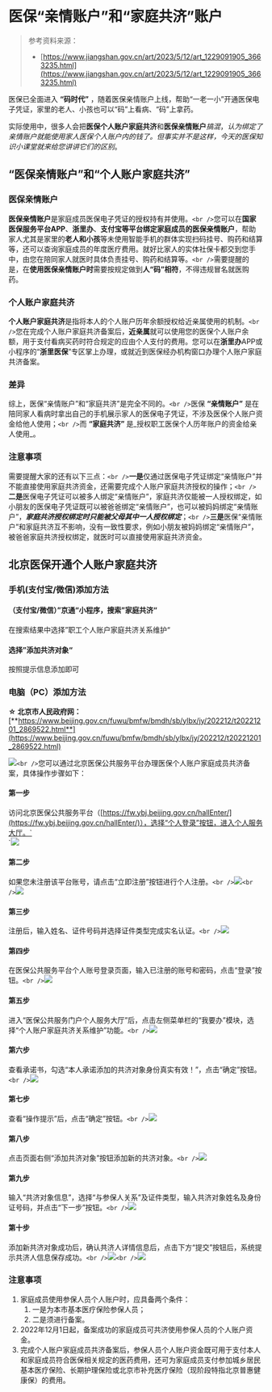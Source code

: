 # 医保“亲情账户”和“家庭共济”账户

> 参考资料来源：
>
> - [https://www.jiangshan.gov.cn/art/2023/5/12/art_1229091905_3663235.html](https://www.jiangshan.gov.cn/art/2023/5/12/art_1229091905_3663235.html)

医保已全面进入 **“码时代”** ，随着医保亲情账户上线，帮助“一老一小”开通医保电子凭证，家里的老人、小孩也可以“码”上看病、“码”上拿药。

实际使用中，很多人会把**医保个人账户家庭共济**和**医保亲情账户**_搞混_，_认为绑定了亲情账户就能使用家人医保个人账户内的钱了。但事实并不是这样，今天的医保知识小课堂就来给您讲讲它们的区别_。

## “医保亲情账户”和“个人账户家庭共济”

### 医保亲情账户

**医保亲情账户**是家庭成员医保电子凭证的授权持有并使用。`<br />`您可以在**国家医保服务平台APP**、**浙里办**、**支付宝等平台绑定家庭成员的医保亲情账户**，帮助家人尤其是家里的**老人和小孩**等未使用智能手机的群体实现扫码挂号、购药和结算等，还可以查询家庭成员的年度医疗费用。就好比家人的实体社保卡都交到您手中，由您在陪同家人就医时具体负责挂号、购药和结算等。`<br />`需要提醒的是，在**使用医保亲情账户时**需要按规定做到**人“码”相符**，不得违规冒名就医购药。

### 个人账户家庭共济

**个人账户家庭共济**是指将本人的个人账户历年余额授权给近亲属使用的机制。`<br />`您在完成个人账户家庭共济备案后，**近亲属**就可以使用您的医保个人账户余额，用于支付看病买药时符合规定的应由个人支付的费用。您可以在**浙里办**APP或小程序的“**浙里医保**”专区掌上办理，或就近到医保经办机构窗口办理个人账户家庭共济备案。

### 差异

综上，医保“亲情账户”和“家庭共济”是完全不同的。`<br />`医保 **“亲情账户”** 是在陪同家人看病时拿出自己的手机展示家人的医保电子凭证，不涉及医保个人账户资金给他人使用；`<br />`而 **“家庭共济”** 是_授权职工医保个人历年账户的资金给亲人使用_。

### 注意事项

需要提醒大家的还有以下三点：`<br />`**一是**仅通过医保电子凭证绑定“亲情账户”并不能直接使用家庭共济资金，还需要完成个人账户家庭共济授权的操作；`<br />`**二是**医保电子凭证可以被多人绑定“亲情账户”，家庭共济仅能被一人授权绑定，如小朋友的医保电子凭证既可以被爸爸绑定“亲情账户”，也可以被妈妈绑定“亲情账户”，**_家庭共济授权绑定时只能被父母其中一人授权绑定_**；`<br />`**三是**医保“亲情账户”和家庭共济互不影响，没有一致性要求，例如小朋友被妈妈绑定“亲情账户”，被爸爸家庭共济授权绑定，就医时可以直接使用家庭共济资金。

## 北京医保开通个人账户家庭共济

### **手机(支付宝/微信)添加方法**

#### （支付宝/微信）”京通“小程序，搜索”家庭共济“

在搜索结果中选择”职工个人账户家庭共济关系维护“

#### 选择”添加共济对象“

按照提示信息添加即可

### **电脑（PC）添加方法**

**☆ 北京市人民政府网：**[**https://www.beijing.gov.cn/fuwu/bmfw/bmdh/sb/ylbx/jy/202212/t20221201_2869522.html**](https://www.beijing.gov.cn/fuwu/bmfw/bmdh/sb/ylbx/jy/202212/t20221201_2869522.html)

![](./1697904301414-0.png)`<br />`您可以通过北京医保公共服务平台办理医保个人账户家庭成员共济备案，具体操作步骤如下：

#### 第一步

访问北京医保公共服务平台（[https://fw.ybj.beijing.gov.cn/hallEnter/](https://fw.ybj.beijing.gov.cn/hallEnter/)），选择“个人登录”按钮，进入个人服务大厅。`<br />`![](./1697904301414-1.png)

#### 第二步

如果您未注册该平台账号，请点击“立即注册”按钮进行个人注册。`<br />`![](./1697904301414-2.png)`<br />`![](./1697904301414-3.png)

#### 第三步

注册后，输入姓名、证件号码并选择证件类型完成实名认证。`<br />`![](./1697904301414-4.png)

#### 第四步

在医保公共服务平台个人账号登录页面，输入已注册的账号和密码，点击“登录”按钮。`<br />`![](./1697904301414-5.png)

#### 第五步

进入“医保公共服务门户个人服务大厅”后，点击左侧菜单栏的“我要办”模块，选择“个人账户家庭共济关系维护”功能。`<br />`![](./1697904301414-6.png)

#### 第六步

查看承诺书，勾选“本人承诺添加的共济对象身份真实有效！”，点击“确定”按钮。`<br />`![](./1697904301414-7.png)

#### 第七步

查看“操作提示”后，点击“确定”按钮。`<br />`![](./1697904301414-8.png)

#### 第八步

点击页面右侧“添加共济对象”按钮添加新的共济对象。`<br />`![](./1697904301414-9.png)

#### 第九步

输入“共济对象信息”，选择“与参保人关系”及证件类型，输入共济对象姓名及身份证号码，并点击“下一步”按钮。`<br />`![](./1697904301414-10.png)

#### 第十步

添加新共济对象成功后，确认共济人详情信息后，点击下方“提交”按钮后，系统提示共济人信息保存成功。`<br />`![](./1697904301414-11.png)`<br />`![](./1697904301414-12.png)

### 注意事项

1. 家庭成员使用参保人员个人账户时，应具备两个条件：
   1. 一是为本市基本医疗保险参保人员；
   2. 二是须进行备案。
2. 2022年12月1日起，备案成功的家庭成员可共济使用参保人员的个人账户资金。
3. 完成个人账户家庭成员共济备案后，参保人员个人账户资金既可用于支付本人和家庭成员符合医保相关规定的医药费用，还可为家庭成员支付参加城乡居民基本医疗保险、长期护理保险或北京市补充医疗保险（现阶段特指北京普惠健康保）的费用。
